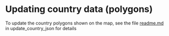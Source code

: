 # Updating country data (polygons)

To update the country polygons shown on the map, see the file [readme.md](https://github.com/GreenInfo-Network/coal-tracker-client/blob/master/documentation/update_country_json/readme.md) in update_country_json for details
